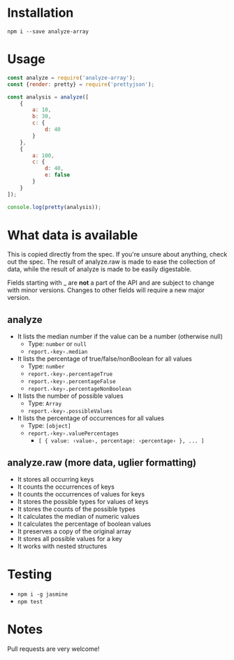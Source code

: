 Installation
============

`npm i --save analyze-array`

Usage
=====

```javascript
const analyze = require('analyze-array');
const {render: pretty} = require('prettyjson');

const analysis = analyze([
    {
        a: 10,
        b: 30,
        c: {
            d: 40
        }
    },
    {
        a: 100,
        c: {
            d: 40,
            e: false
        }
    }
]);

console.log(pretty(analysis));
```

What data is available
======================

This is copied directly from the spec. If you're unsure about anything,
check out the spec. The result of analyze.raw is made to ease the collection
of data, while the result of analyze is made to be easily digestable.

Fields starting with \_ are **not** a part of the API and are subject to
change with minor versions. Changes to other fields will require a new
major version.

analyze
-------
* It lists the median number if the value can be a number (otherwise null)
    * Type: `number` or `null`
    * `report.‹key›.median`
* It lists the percentage of true/false/nonBoolean for all values
    * Type: `number`
    * `report.‹key›.percentageTrue`
    * `report.‹key›.percentageFalse`
    * `report.‹key›.percentageNonBoolean`
* It lists the number of possible values
    * Type: `Array`
    * `report.‹key›.possibleValues`
* It lists the percentage of occurrences for all values
    * Type: `[object]`
    * `report.‹key›.valuePercentages`
        * `[ { value: ‹value›, percentage: ‹percentage› }, ... ]`


analyze.raw (more data, uglier formatting)
------------------------------------------
* It stores all occurring keys
* It counts the occurrences of keys
* It counts the occurrences of values for keys
* It stores the possible types for values of keys
* It stores the counts of the possible types
* It calculates the median of numeric values
* It calculates the percentage of boolean values
* It preserves a copy of the original array
* It stores all possible values for a key
* It works with nested structures

Testing
=======

* `npm i -g jasmine`
* `npm test`

Notes
=====

Pull requests are very welcome!
